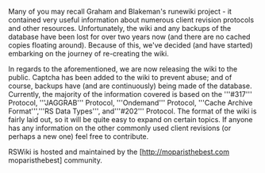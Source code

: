 Many of you may recall Graham and Blakeman's runewiki project - it
contained very useful information about numerous client revision
protocols and other resources. Unfortunately, the wiki and any backups
of the database have been lost for over two years now (and there are no
cached copies floating around). Because of this, we've decided (and have
started) embarking on the journey of re-creating the wiki.

In regards to the aforementioned, we are now releasing the wiki to the
public. Captcha has been added to the wiki to prevent abuse; and of
course, backups have (and are continuously) being made of the database.
Currently, the majority of the information covered is based on the
'''\#317''' Protocol, '''JAGGRAB''' Protocol, '''Ondemand''' Protocol,
'''Cache Archive Format''','''RS Data Types''', and'''\#202''' Protocol.
The format of the wiki is fairly laid out, so it will be quite easy to
expand on certain topics. If anyone has any information on the other
commonly used client revisions (or perhaps a new one) feel free to
contribute.

RSWiki is hosted and maintained by the \[http://moparisthebest.com
moparisthebest\] community.
